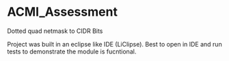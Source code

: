 # ACMI_Assessment
Dotted quad netmask to CIDR Bits

Project was built in an eclipse like IDE (LiClipse). 
Best to open in IDE and run tests to demonstrate the module is fucntional. 
